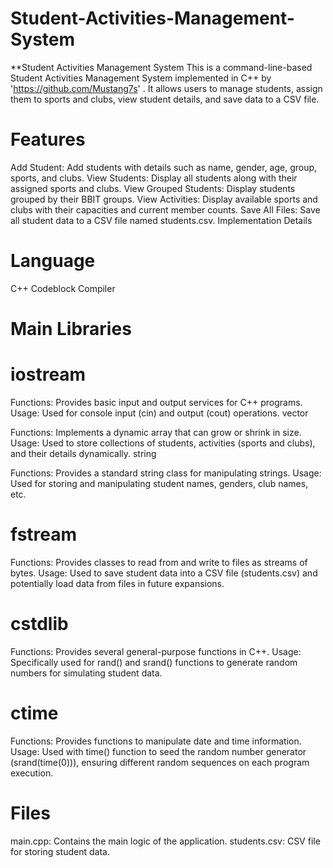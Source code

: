 # Student-Activities-Management-System
**Student Activities Management System
This is a command-line-based Student Activities Management System implemented in C++ by 'https://github.com/Mustang7s'
. It allows users to manage students, assign them to sports and clubs, view student details, and save data to a CSV file.

# Features
Add Student: Add students with details such as name, gender, age, group, sports, and clubs.
View Students: Display all students along with their assigned sports and clubs.
View Grouped Students: Display students grouped by their BBIT groups.
View Activities: Display available sports and clubs with their capacities and current member counts.
Save All Files: Save all student data to a CSV file named students.csv.
Implementation Details
# Language
C++
Codeblock Compiler
# Main Libraries
# iostream

Functions: Provides basic input and output services for C++ programs.
Usage: Used for console input (cin) and output (cout) operations.
vector

Functions: Implements a dynamic array that can grow or shrink in size.
Usage: Used to store collections of students, activities (sports and clubs), and their details dynamically.
string

Functions: Provides a standard string class for manipulating strings.
Usage: Used for storing and manipulating student names, genders, club names, etc.
# fstream

Functions: Provides classes to read from and write to files as streams of bytes.
Usage: Used to save student data into a CSV file (students.csv) and potentially load data from files in future expansions.
# cstdlib

Functions: Provides several general-purpose functions in C++.
Usage: Specifically used for rand() and srand() functions to generate random numbers for simulating student data.
# ctime

Functions: Provides functions to manipulate date and time information.
Usage: Used with time() function to seed the random number generator (srand(time(0))), ensuring different random sequences on each program execution.

# Files
main.cpp: Contains the main logic of the application.
students.csv: CSV file for storing student data.

